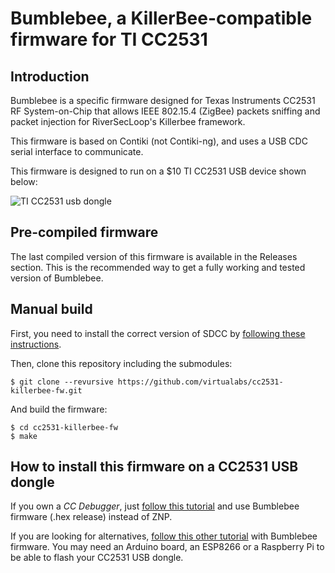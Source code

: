 Bumblebee, a KillerBee-compatible firmware for TI CC2531
=========================================================

Introduction
------------

Bumblebee is a specific firmware designed for Texas Instruments CC2531 RF System-on-Chip that
allows IEEE 802.15.4 (ZigBee) packets sniffing and packet injection for RiverSecLoop's Killerbee
framework.

This firmware is based on Contiki (not Contiki-ng), and uses a USB CDC serial interface to communicate.

This firmware is designed to run on a $10 TI CC2531 USB device shown below:

![TI CC2531 usb dongle](https://github.com/virtualabs/cc2531-killerbee-fw/raw/master/images/tic2531.webp "TI CC2531 Usb dongle")

Pre-compiled firmware
---------------------

The last compiled version of this firmware is available in the Releases section. This is the recommended way to
get a fully working and tested version of Bumblebee.

Manual build
------------

First, you need to install the correct version of SDCC by [following these instructions](http://swannonline.co.uk/?q=node/60).

Then, clone this repository including the submodules:

```
$ git clone --revursive https://github.com/virtualabs/cc2531-killerbee-fw.git
```

And build the firmware:

```
$ cd cc2531-killerbee-fw
$ make
```

How to install this firmware on a CC2531 USB dongle
---------------------------------------------------

If you own a *CC Debugger*, just [follow this tutorial](https://www.zigbee2mqtt.io/information/flashing_the_cc2531.html) and use Bumblebee firmware (.hex release) instead of ZNP.

If you are looking for alternatives, [follow this other tutorial]() with Bumblebee firmware. You may need an Arduino board, an ESP8266 or a Raspberry Pi to be able to flash your CC2531 USB dongle.

